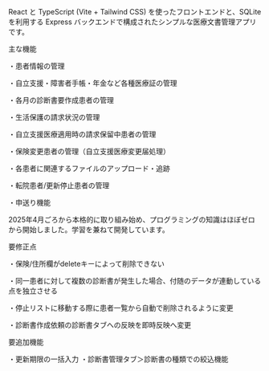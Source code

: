 React と TypeScript (Vite + Tailwind CSS) を使ったフロントエンドと、SQLite を利用する Express バックエンドで構成されたシンプルな医療文書管理アプリです。

主な機能

・患者情報の管理

・自立支援・障害者手帳・年金など各種医療証の管理

・各月の診断書要作成患者の管理

・生活保護の請求状況の管理

・自立支援医療適用時の請求保留中患者の管理

・保険変更患者の管理（自立支援医療変更届処理）

・各患者に関連するファイルのアップロード・追跡

・転院患者/更新停止患者の管理

・申送り機能

2025年4月ごろから本格的に取り組み始め、プログラミングの知識はほぼゼロから開始しました。学習を兼ねて開発しています。

要修正点

・保険/住所欄がdeleteキーによって削除できない

・同一患者に対して複数の診断書が発生した場合、付随のデータが連動している点を独立させる

・停止リストに移動する際に患者一覧から自動で削除されるように変更

・診断書作成依頼の診断書タブへの反映を即時反映へ変更

要追加機能

・更新期限の一括入力
・診断書管理タブ＞診断書の種類での絞込機能
